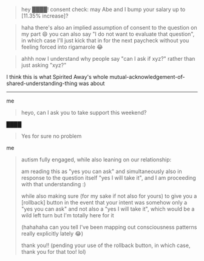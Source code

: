 > hey ████! consent check: may Abe and I bump your salary up to [11.35% increase]?

> haha there's also an implied assumption of consent to the question on my part 😄 you can also say "I do not want to evaluate that question", in which case I'll just kick that in for the next paycheck without you feeling forced into rigamarole 😂

> ahhh now I understand why people say "can I ask if xyz?" rather than just asking "xyz?"

I think this is what Spirited Away's whole mutual-acknowledgement-of-shared-understanding-thing was about

---

me
> heyo, can I ask you to take support this weekend?

████
> Yes for sure no problem

me
> autism fully engaged, while also leaning on our relationship:
>
> am reading this as "yes you can ask" and simultaneously also in response to the question itself "yes I will take it", and I am proceeding with that understanding :)
>
> while also making sure (for my sake if not also for yours) to give you a [rollback] button in the event that your intent was somehow only a "yes you can ask" and not also a "yes I will take it", which would be a wild left turn but I'm totally here for it
>
> (hahahaha can you tell I've been mapping out consciousness patterns really explicitly lately 😂)
>
> thank you!! (pending your use of the rollback button, in which case, thank you for that too! lol)
